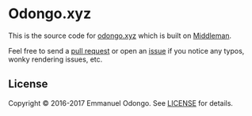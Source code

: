 # Odongo.xyz

This is the source code for [odongo.xyz][1] which is built on [Middleman][2].

Feel free to send a [pull request][3] or open an [issue][4] if you notice any typos, wonky rendering issues, etc.

## License

Copyright &copy; 2016-2017 Emmanuel Odongo. See [LICENSE][5] for details.

[1]: http://odongo.xyz
[2]: https://middlemanapp.com
[3]: https://github.com/Croccifixio/blog/pull/new/master
[4]: https://github.com/Croccifixio/blog/issues/new
[5]: https://github.com/Croccifixio/blog/blob/master/LICENSE.md
